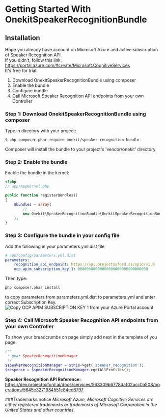 Getting Started With OnekitSpeakerRecognitionBundle
==================================

## Installation

Hope you already have account on Microsoft Azure and active subscription of Speaker Recognition API.  
If you didn't, follow this link: https://portal.azure.com/#create/Microsoft.CognitiveServices  
It's free for trial.

1. Download OnekitSpeakerRecognitionBundle using composer
2. Enable the bundle
3. Configure bundle
4. Call Microsoft Speaker Recognition API endpoints from your own Controller

### Step 1: Download OnekitSpeakerRecognitionBundle using composer
Type in directory with your project:

``` bash
$ php composer.phar require onekit/speaker-recognition-bundle
```

Composer will install the bundle to your project's 'vendor/onekit' directory.

### Step 2: Enable the bundle

Enable the bundle in the kernel:

``` php
<?php
// app/AppKernel.php

public function registerBundles()
{
    $bundles = array(
        // ...
        new Onekit\SpeakerRecognitionBundle\OnekitSpeakerRecognitionBundle()
    );
}
```

### Step 3: Configure the bundle in your config file

Add the following in your parameters.yml.dist file

``` yaml
# app/config/parameters.yml.dist
parameters:
    recognition_api_endpoint: https://api.projectoxford.ai/spid/v1.0
    ocp_apim_subscription_key_1: 00000000000000000000000000000000
```
Then type:  
``` bash
php composer.phar install
```  
to copy parameters from parameters.yml.dist to parameters.yml and enter correct Subscription Key.
![Copy OCP APIM SUBSCRIPTION KEY 1 from your Azure Portal account](https://raw.githubusercontent.com/onekit/speaker-recognition-bundle/master/Resources/public/img/key.png)

### Step 4: Call Microsoft Speaker Recognition API endpoints from your own Controller

To show your breadcrumbs on page simply add next in the template of you page:

``` php
/**
 * @var SpeakerRecognitionManager
 */
$speakerRecognitionManager = $this->get('speaker_recognition');
$response = $speakerRecognitionManager->getAllProfiles();
```

**Speaker Recognition API Reference:** 
https://dev.projectoxford.ai/docs/services/563309b6778daf02acc0a508/operations/5645c3271984551c84ec6797

###Trademarks notice
*Microsoft Azure, Microsoft Cognitive Services are either registered trademarks or trademarks of Microsoft Corporation in the United States and other countries.*